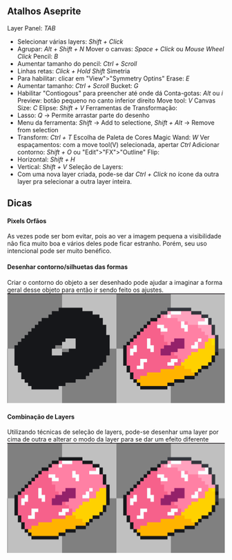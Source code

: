 ## Atalhos Aseprite
Layer Panel: *TAB*
- Selecionar várias layers: *Shift + Click*
- Agrupar: *Alt + Shift + N*
Mover o canvas: *Space + Click* ou *Mouse Wheel Click*
Pencil: *B*
- Aumentar tamanho do pencil: *Ctrl + Scroll*
- Linhas retas: *Click + Hold Shift*
Simetria
- Para habilitar: clicar em "View">"Symmetry Optins"
Erase: *E*
- Aumentar tamanho: *Ctrl + Scroll*
Bucket: *G*
- Habilitar "Contiogous" para preencher até onde dá
Conta-gotas: *Alt* ou *i*
Preview: botão pequeno no canto inferior direito
Move tool: *V*
Canvas Size: *C*
Elipse: *Shift + V*
Ferramentas de Transformação:
- Lasso: *Q* -> Permite arrastar parte do desenho
- Menu da ferramenta: *Shift* -> Add to selectione, *Shift + Alt* -> Remove from selection
- Transform: *Ctrl + T*
Escolha de Paleta de Cores
Magic Wand: *W*
Ver espaçamentos: com a move tool(V) selecionada, apertar *Ctrl*
Adicionar contorno: *Shift + O* ou "Edit">"FX">"Outline"
Flip:
- Horizontal: *Shift + H*
- Vertical: *Shift + V*
Seleção de Layers:
- Com uma nova layer criada, pode-se dar *Ctrl + Click* no ícone da outra layer pra selecionar a outra layer inteira.

## Dicas
#### Pixels Orfãos
As vezes pode ser bom evitar, pois ao ver a imagem pequena a visibilidade não fica muito boa e vários deles pode ficar estranho. Porém, seu uso intencional pode ser muito benéfico.
#### Desenhar contorno/silhuetas das formas
Criar o contorno do objeto a ser desenhado pode ajudar a imaginar a forma geral desse objeto para então ir sendo feito os ajustes.
![](_assets/Pasted%20image%2020230221121511.png)
#### Combinação de Layers
Utilizando técnicas de seleção de layers, pode-se desenhar uma layer por cima de outra e alterar o modo da layer para se dar um efeito diferente
![](_assets/Pasted%20image%2020230221121310.png)